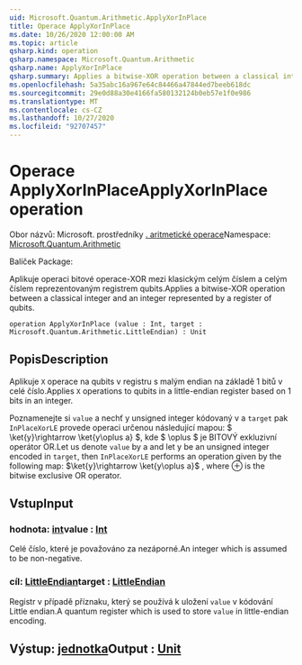 ```yaml
---
uid: Microsoft.Quantum.Arithmetic.ApplyXorInPlace
title: Operace ApplyXorInPlace
ms.date: 10/26/2020 12:00:00 AM
ms.topic: article
qsharp.kind: operation
qsharp.namespace: Microsoft.Quantum.Arithmetic
qsharp.name: ApplyXorInPlace
qsharp.summary: Applies a bitwise-XOR operation between a classical integer and an integer represented by a register of qubits.
ms.openlocfilehash: 5a35abc16a967e64c84466a47844ed7beeb618dc
ms.sourcegitcommit: 29e0d88a30e4166fa580132124b0eb57e1f0e986
ms.translationtype: MT
ms.contentlocale: cs-CZ
ms.lasthandoff: 10/27/2020
ms.locfileid: "92707457"
---
```

# <a name="applyxorinplace-operation"></a><span data-ttu-id="7f3dc-102">Operace ApplyXorInPlace</span><span class="sxs-lookup"><span data-stu-id="7f3dc-102">ApplyXorInPlace operation</span></span>

<span data-ttu-id="7f3dc-103">Obor názvů: Microsoft. prostředníky [. aritmetické operace](xref:Microsoft.Quantum.Arithmetic)</span><span class="sxs-lookup"><span data-stu-id="7f3dc-103">Namespace: [Microsoft.Quantum.Arithmetic](xref:Microsoft.Quantum.Arithmetic)</span></span>

<span data-ttu-id="7f3dc-104">Balíček [](https://nuget.org/packages/)</span><span class="sxs-lookup"><span data-stu-id="7f3dc-104">Package: [](https://nuget.org/packages/)</span></span>


<span data-ttu-id="7f3dc-105">Aplikuje operaci bitové operace-XOR mezi klasickým celým číslem a celým číslem reprezentovaným registrem qubits.</span><span class="sxs-lookup"><span data-stu-id="7f3dc-105">Applies a bitwise-XOR operation between a classical integer and an integer represented by a register of qubits.</span></span>

```qsharp
operation ApplyXorInPlace (value : Int, target : Microsoft.Quantum.Arithmetic.LittleEndian) : Unit
```


## <a name="description"></a><span data-ttu-id="7f3dc-106">Popis</span><span class="sxs-lookup"><span data-stu-id="7f3dc-106">Description</span></span>

<span data-ttu-id="7f3dc-107">Aplikuje `X` operace na qubits v registru s malým endian na základě 1 bitů v celé číslo.</span><span class="sxs-lookup"><span data-stu-id="7f3dc-107">Applies `X` operations to qubits in a little-endian register based on 1 bits in an integer.</span></span>

<span data-ttu-id="7f3dc-108">Poznamenejte si `value` a nechť y unsigned integer kódovaný v a `target` pak `InPlaceXorLE` provede operaci určenou následující mapou: $ \ket{y}\rightarrow \ket{y\oplus a} $, kde $ \oplus $ je BITOVÝ exkluzivní operátor OR.</span><span class="sxs-lookup"><span data-stu-id="7f3dc-108">Let us denote `value` by a and let y be an unsigned integer encoded in `target`, then `InPlaceXorLE` performs an operation given by the following map: $\ket{y}\rightarrow \ket{y\oplus a}$ , where $\oplus$ is the bitwise exclusive OR operator.</span></span>

## <a name="input"></a><span data-ttu-id="7f3dc-109">Vstup</span><span class="sxs-lookup"><span data-stu-id="7f3dc-109">Input</span></span>

### <a name="value--int"></a><span data-ttu-id="7f3dc-110">hodnota: [int](xref:microsoft.quantum.lang-ref.int)</span><span class="sxs-lookup"><span data-stu-id="7f3dc-110">value : [Int](xref:microsoft.quantum.lang-ref.int)</span></span>

<span data-ttu-id="7f3dc-111">Celé číslo, které je považováno za nezáporné.</span><span class="sxs-lookup"><span data-stu-id="7f3dc-111">An integer which is assumed to be non-negative.</span></span>


### <a name="target--littleendian"></a><span data-ttu-id="7f3dc-112">cíl: [LittleEndian](xref:Microsoft.Quantum.Arithmetic.LittleEndian)</span><span class="sxs-lookup"><span data-stu-id="7f3dc-112">target : [LittleEndian](xref:Microsoft.Quantum.Arithmetic.LittleEndian)</span></span>

<span data-ttu-id="7f3dc-113">Registr v případě příznaku, který se používá k uložení `value` v kódování Little endian.</span><span class="sxs-lookup"><span data-stu-id="7f3dc-113">A quantum register which is used to store `value` in little-endian encoding.</span></span>



## <a name="output--unit"></a><span data-ttu-id="7f3dc-114">Výstup: [jednotka](xref:microsoft.quantum.lang-ref.unit)</span><span class="sxs-lookup"><span data-stu-id="7f3dc-114">Output : [Unit](xref:microsoft.quantum.lang-ref.unit)</span></span>

